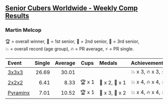 <style>table {white-space: nowrap;}</style>
<link rel="stylesheet" type="text/css" href="/scw-comp/css/flags.css" />

## [Senior Cubers Worldwide - Weekly Comp Results](/scw-comp/results/)
### Martin Melcop

<span style="white-space: nowrap;">🏆 = overall winner</span>, <span style="white-space: nowrap;">🥇 = 1st senior</span>, <span style="white-space: nowrap;">🥈 = 2nd senior</span>, <span style="white-space: nowrap;">🥉 = 3rd senior</span>, <span style="white-space: nowrap;">💥 = overall record (age group)</span>, <span style="white-space: nowrap;">🔥 = PR average</span>, <span style="white-space: nowrap;">⚡ = PR single</span>.

| Event | Single | Average | Cups | Medals | Achievements|
| :-- | --: | --: | :--: | :-- | :-- |
| [3x3x3](333.md) | 26.69 | 30.01 |  |  | 💥 x 3, 🔥 x 3, ⚡ x 2 |
| [2x2x2](222.md) | 6.41 | 8.33 | 🏆 x 1 | 🥇 x 2, 🥉 x 1 | 💥 x 4, 🔥 x 4, ⚡ x 4 |
| [Pyraminx](pyram.md) | 7.01 | 10.52 | 🏆 x 1 | 🥇 x 3, 🥈 x 2 | 💥 x 4, 🔥 x 4, ⚡ x 4 |

<!-- Global site tag (gtag.js) - Google Analytics -->
<script async src="https://www.googletagmanager.com/gtag/js?id=UA-86348435-3"></script>
<script>window.dataLayer = window.dataLayer || []; function gtag() {dataLayer.push(arguments);} gtag('js', new Date()); gtag('config', 'UA-86348435-3');</script>
